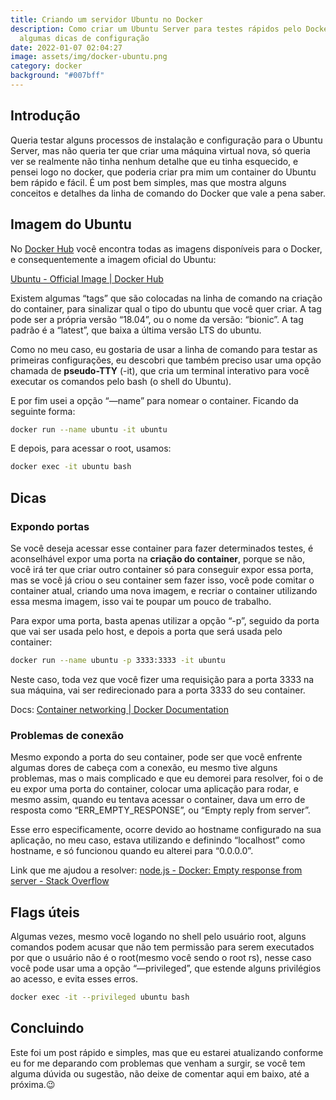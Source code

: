 ```yaml
---
title: Criando um servidor Ubuntu no Docker
description: Como criar um Ubuntu Server para testes rápidos pelo Docker e
  algumas dicas de configuração
date: 2022-01-07 02:04:27
image: assets/img/docker-ubuntu.png
category: docker
background: "#007bff"
---
```



## Introdução

Queria testar alguns processos de instalação e configuração para o Ubuntu Server, mas não queria ter que criar uma máquina virtual nova, só queria ver se realmente não tinha nenhum detalhe que eu tinha esquecido, e pensei logo no docker, que poderia criar pra mim um container do Ubuntu bem rápido e fácil. É um post bem simples, mas que mostra alguns conceitos e detalhes da linha de comando do Docker que vale a pena saber.

## Imagem do Ubuntu

No [Docker Hub](https://hub.docker.com/) você encontra todas as imagens disponíveis para o Docker, e consequentemente a imagem oficial do Ubuntu:

[Ubuntu - Official Image | Docker Hub](https://hub.docker.com/_/ubuntu)

Existem algumas “tags” que são colocadas na linha de comando na criação do container, para sinalizar qual o tipo do ubuntu que você quer criar. A tag pode ser a própria versão “18.04”, ou o nome da versão: “bionic”. A tag padrão é a “latest”, que baixa a última versão LTS do ubuntu.

Como no meu caso, eu gostaria de usar a linha de comando para testar as primeiras configurações, eu descobri que também preciso usar uma opção chamada de **pseudo-TTY** (-it), que cria um terminal interativo para você executar os comandos pelo bash (o shell do Ubuntu).

E por fim usei a opção “—name” para nomear o container. Ficando da seguinte forma:

```bash
docker run --name ubuntu -it ubuntu
```

E depois, para acessar o root, usamos:

```bash
docker exec -it ubuntu bash
```

## Dicas

### Expondo portas

Se você deseja acessar esse container para fazer determinados testes, é aconselhável expor uma porta na **criação do container**, porque se não, você irá ter que criar outro container só para conseguir expor essa porta, mas se você já criou o seu container sem fazer isso, você pode comitar o container atual, criando uma nova imagem, e recriar o container utilizando essa mesma imagem, isso vai te poupar um pouco de trabalho.

Para expor uma porta, basta apenas utilizar a opção “-p”, seguido da porta que vai ser usada pelo host, e depois a porta que será usada pelo container:

```bash
docker run --name ubuntu -p 3333:3333 -it ubuntu
```

Neste caso, toda vez que você fizer uma requisição para a porta 3333 na sua máquina, vai ser redirecionado para a porta 3333 do seu container.

Docs: [Container networking | Docker Documentation](https://docs.docker.com/config/containers/container-networking/)

### Problemas de conexão

Mesmo expondo a porta do seu container, pode ser que você enfrente algumas dores de cabeça com a conexão, eu mesmo tive alguns problemas, mas o mais complicado e que eu demorei para resolver, foi o de eu expor uma porta do container, colocar uma aplicação para rodar, e mesmo assim, quando eu tentava acessar o container, dava um erro de resposta como “ERR_EMPTY_RESPONSE”, ou “Empty reply from server”.

Esse erro especificamente, ocorre devido ao hostname configurado na sua aplicação, no meu caso, estava utilizando e definindo “localhost” como hostname, e só funcionou quando eu alterei para “0.0.0.0”.

Link que me ajudou a resolver: [node.js - Docker: Empty response from server - Stack Overflow](https://stackoverflow.com/questions/52524289/docker-empty-response-from-server)

## Flags úteis

Algumas vezes, mesmo você logando no shell pelo usuário root, alguns comandos podem acusar que não tem permissão para serem executados por que o usuário não é o root(mesmo você sendo o root rs), nesse caso você pode usar uma a opção “—privileged”, que estende alguns privilégios ao acesso, e evita esses erros.

```bash
docker exec -it --privileged ubuntu bash
```

## Concluindo

Este foi um post rápido e simples, mas que eu estarei atualizando conforme eu for me deparando com problemas que venham a surgir, se você tem alguma dúvida ou sugestão, não deixe de comentar aqui em baixo, até a próxima.😉